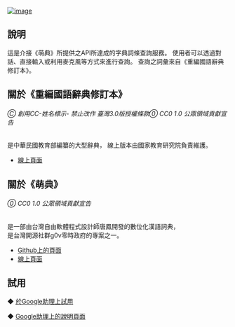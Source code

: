  [![image](https://lh3.googleusercontent.com/b5mi7bsFMvz5vbzdQYkGvRTCZQlwgCOvIlmNAds6dvjuLGwC-gzhYDMowSi7_e4OR1o9fY0ecBY=s81)](https://assistant.google.com/services/a/uid/0000008d7409cb2a)
  
說明
-------
  這是介接《萌典》所提供之API所達成的字典詞條查詢服務。
  使用者可以透過對話、直接輸入或利用麥克風等方式來進行查詢。
  查詢之詞彙來自《重編國語辭典修訂本》。

關於《重編國語辭典修訂本》
-------
###### Ⓒ 創用CC-姓名標示- 禁止改作 臺灣3.0版授權條款⓪ CC0 1.0 公眾領域貢獻宣告  
是中華民國教育部編纂的大型辭典，
線上版本由國家教育研究院負責維護。

*  [線上頁面](http://dict.revised.moe.edu.tw/cbdic/)

關於《萌典》
-------
###### ⓪ CC0 1.0 公眾領域貢獻宣告  
是一部由台灣自由軟體程式設計師唐鳳開發的數位化漢語詞典，  
是台灣開源社群g0v零時政府的專案之一。
* [Github上的頁面](https://github.com/g0v/moedict-webkit)  
* [線上頁面](https://www.moedict.tw)  


試用
------- 
◆ [於Google助理上試用](https://assistant.google.com/services/invoke/uid/0000008d7409cb2a)
  
◆ [Google助理上的說明頁面](https://assistant.google.com/services/a/uid/0000008d7409cb2a)
